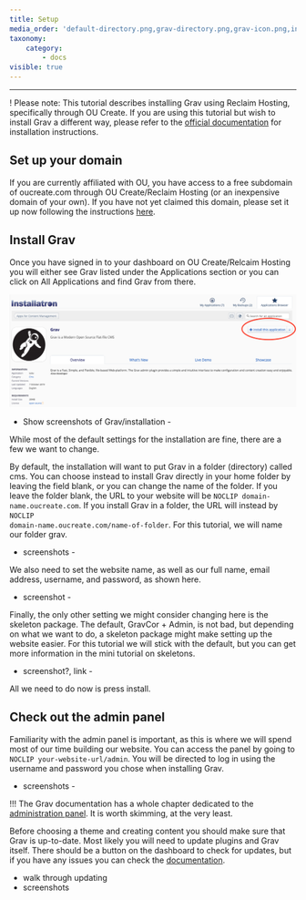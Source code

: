 ```yaml
---
title: Setup
media_order: 'default-directory.png,grav-directory.png,grav-icon.png,install-button.png,install-grav.png,installation-settings.png,no-directory.png,to-admin-panel.png,to-website.png,red-arrow.png,installatron-grav.png'
taxonomy:
    category:
        - docs
visible: true
---
```


---

! Please note: This tutorial describes installing Grav using Reclaim Hosting, specifically through OU Create. If you are using this tutorial but wish to install Grav a different way, please refer to the [official documentation](https://learn.getgrav.org/16/basics/installation) for installation instructions.

## Set up your domain

If you are currently affiliated with OU, you have access to a free subdomain of oucreate.com through OU Create/Reclaim Hosting (or an inexpensive domain of your own). If you have not yet claimed this domain, please set it up now following the instructions [here](https://create.ou.edu/docs/getting-started/signing-up/).

## Install Grav

Once you have signed in to your dashboard on OU Create/Relcaim Hosting you will either see Grav listed under the Applications section or you can click on All Applications and find Grav from there.

![install button](./installatron-grav.png)

- Show screenshots of Grav/installation -

While most of the default settings for the installation are fine, there are a few we want to change.

By default, the installation will want to put Grav in a folder (directory) called cms. You can choose instead to install Grav directly in your home folder by leaving the field blank, or you can change the name of the folder. If you leave the folder blank, the URL to your website will be `NOCLIP domain-name.oucreate.com`. If you install Grav in a folder, the URL will instead by <code>NOCLIP domain-name.oucreate.com/name-of-folder</code>. For this tutorial, we will name our folder grav.

- screenshots -

We also need to set the website name, as well as our full name, email address, username, and password, as shown here.

- screenshot - 

Finally, the only other setting we might consider changing here is the skeleton package. The default, GravCor + Admin, is not bad, but depending on what we want to do, a skeleton package might make setting up the website easier. For this tutorial we will stick with the default, but you can get more information in the mini tutorial on skeletons.

- screenshot?, link -

All we need to do now is press install.

## Check out the admin panel

Familiarity with the admin panel is important, as this is where we will spend most of our time building our website. You can access the panel by going to `NOCLIP your-website-url/admin`. You will be directed to log in using the username and password you chose when installing Grav.

- screenshots -

!!! The Grav documentation has a whole chapter dedicated to the [administration panel](https://learn.getgrav.org/16/admin-panel). It is worth skimming, at the very least.

Before choosing a theme and creating content you should make sure that Grav is up-to-date. Most likely you will need to update plugins and Grav itself. There should be a button on the dashboard to check for updates, but if you have any issues you can check the [documentation](https://learn.getgrav.org/16/admin-panel/dashboard).

- walk through updating
- screenshots